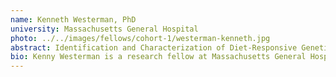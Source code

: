 ```yaml
---
name: Kenneth Westerman, PhD
university: Massachusetts General Hospital
photo: ../../images/fellows/cohort-1/westerman-kenneth.jpg
abstract: Identification and Characterization of Diet-Responsive Genetic Loci for Glycemic Traits 
bio: Kenny Westerman is a research fellow at Massachusetts General Hospital and the Broad Institute. He is interested in developing improved approaches to precision nutrition using genomic and bioinformatic methods. Westerman received his PhD in Biochemical and Molecular Nutrition from Tufts University and is now a part of the Manning Laboratory, where his work involves the development of software and cloud workflows for large-scale gene-environment interaction analysis. His current projects aim to apply these tools to uncover novel gene-diet interactions and develop molecular predictors of personalized response to diet.
---
```

